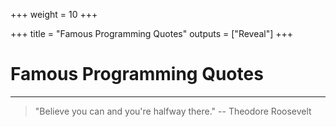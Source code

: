 +++
weight = 10
+++

+++
title = "Famous Programming Quotes"
outputs = ["Reveal"]
+++

# Famous Programming Quotes

---

> "Believe you can and you're halfway there." -- Theodore Roosevelt
